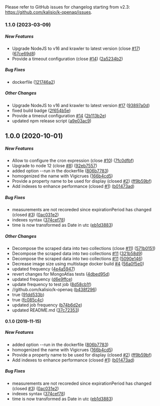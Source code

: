 Please refer to GitHub issues for changelog starting from v2.3: https://github.com/kalisio/k-openaq/issues.

### 1.1.0 (2023-03-09)

##### New Features

*  Upgrade NodeJS to v16 and krawler to latest version (close [#17](https://github.com/kalisio/k-openaq/pull/17)) ([67ce69d8](https://github.com/kalisio/k-openaq/commit/67ce69d881cee91692c7768f8c5edd3fae77f7bb))
*  Provide a timeout configuration (close [#14](https://github.com/kalisio/k-openaq/pull/14)) ([2a5234b2](https://github.com/kalisio/k-openaq/commit/2a5234b2381562d1bc04d249fc6a7df5920485a0))

##### Bug Fixes

*  dockerfile ([121746a2](https://github.com/kalisio/k-openaq/commit/121746a2d8a318962fc8b03b53647be0f7c871dc))

##### Other Changes

*  Upgrade NodeJS to v16 and krawler to latest version [#17](https://github.com/kalisio/k-openaq/pull/17) ([93897a0d](https://github.com/kalisio/k-openaq/commit/93897a0d1ea3c17cf56ed99c6ee74a22919bc179))
*  fixed build badge ([2f654b5e](https://github.com/kalisio/k-openaq/commit/2f654b5e701b4dfae7ea0b977bdf0b458bd00f44))
*  Provide a timeout configuration [#14](https://github.com/kalisio/k-openaq/pull/14) ([2b113b2e](https://github.com/kalisio/k-openaq/commit/2b113b2eff7d5dc451eef53a0f41a8504799d5cf))
*  updated npm release script ([a9e03ac9](https://github.com/kalisio/k-openaq/commit/a9e03ac969c3bf9c8510e4532cea33ee005dd7df))

## 1.0.0 (2020-10-01)

##### New Features

*  Allow to configure the cron expression (close [#10](https://github.com/kalisio/k-openaq/pull/10)) ([7fc0dfbf](https://github.com/kalisio/k-openaq/commit/7fc0dfbfe34dd9118fa35b21f0abbb7bc8f463ef))
*  Upgrade to node 12 (close [#8](https://github.com/kalisio/k-openaq/pull/8)) ([92eb7557](https://github.com/kalisio/k-openaq/commit/92eb7557b0c730ab3700514e7df882a95b22555f))
*  added option --run in the dockerfile ([806b7783](https://github.com/kalisio/k-openaq/commit/806b77831c068e77ba744405aee8f55f3b6b012d))
*  homogenized the name with Vigicrues ([166b4cd5](https://github.com/kalisio/k-openaq/commit/166b4cd5a54d115dc7f6e3339f847f2f79189636))
*  Provide a property name to be used for display (closed [#2](https://github.com/kalisio/k-openaq/pull/2)) ([ff9b59bf](https://github.com/kalisio/k-openaq/commit/ff9b59bfb523a104fadf1ea1461f3ab79a83e446))
*  Add indexes to enhance performance (closed [#1](https://github.com/kalisio/k-openaq/pull/1)) ([b01473ad](https://github.com/kalisio/k-openaq/commit/b01473addb8a8f02d7970d7d865e500214055129))

##### Bug Fixes

*  measurements are not recoreded since expirationPeriod has changed  (closed [#3](https://github.com/kalisio/k-openaq/pull/3)) ([0ac031e2](https://github.com/kalisio/k-openaq/commit/0ac031e27781c0e13d4f345de87eb2b2d0a94e21))
*  indexes syntax ([374cef78](https://github.com/kalisio/k-openaq/commit/374cef78ba08aa4e8fbb72e0a7502dcfedfcb352))
*  time is now transformed as Date in utc ([eb1d3883](https://github.com/kalisio/k-openaq/commit/eb1d3883f6dfb4143839bdaf674064accc9579b3))

##### Other Changes

*  Decompose the scraped data into two collections (close [#11](https://github.com/kalisio/k-openaq/pull/11)) ([571b0151](https://github.com/kalisio/k-openaq/commit/571b01519444aad1883180dc61f0e7851370b07e))
*  Decompose the scraped data into two collections [#11](https://github.com/kalisio/k-openaq/pull/11) ([321b58d9](https://github.com/kalisio/k-openaq/commit/321b58d971625a198ec4e59664b8b5d0312f8dba))
*  Decompose the scraped data into two collections [#11](https://github.com/kalisio/k-openaq/pull/11) ([5090e146](https://github.com/kalisio/k-openaq/commit/5090e1467fa8186ad913917ff78fa240ff2ab8aa))
*  Decrease image size using multistage docker build [#4](https://github.com/kalisio/k-openaq/pull/4) ([56a0f5e0](https://github.com/kalisio/k-openaq/commit/56a0f5e0f063c20a7fb6d9cf279eb2a9ea5bc6ae))
*  updated frequency ([4e4a5947](https://github.com/kalisio/k-openaq/commit/4e4a5947f1915067a5e184e7ecb05f0fb54cc542))
*  revert changes for MongoAtlas tests ([4dbed95d](https://github.com/kalisio/k-openaq/commit/4dbed95d0c2be5e650e90f55bb317fc04f0f4206))
*  updated frequency ([d6e9ffce](https://github.com/kalisio/k-openaq/commit/d6e9ffceea31868201b52413fd3df4cb23cff446))
*  update frequency to test job ([8d58cb1f](https://github.com/kalisio/k-openaq/commit/8d58cb1ff71a15a815d044a6fc991609a55c370b))
* //github.com/kalisio/k-openaq ([b438f296](https://github.com/kalisio/k-openaq/commit/b438f2966fd8204aa5fdb3a827260e0e892d1dda))
*  true ([91dd533b](https://github.com/kalisio/k-openaq/commit/91dd533b7dd30d77ad3f035a3c5281dc7c73055b))
*  true ([fc085c4c](https://github.com/kalisio/k-openaq/commit/fc085c4c5affe2df6fb3a8ed05619b4573a77cfd))
*  updated job frequency ([b74b6d2e](https://github.com/kalisio/k-openaq/commit/b74b6d2e405e7aaf95a6bccc45b2e64e1a42ab3b))
*  updated README.md ([37c72353](https://github.com/kalisio/k-openaq/commit/37c72353c03f174d02fa096ef4f2ded2d4e22d74))

#### 0.1.0 (2019-11-15)

##### New Features

*  added option --run in the dockerfile ([806b7783](https://github.com/kalisio/k-openaq/commit/806b77831c068e77ba744405aee8f55f3b6b012d))
*  homogenized the name with Vigicrues ([166b4cd5](https://github.com/kalisio/k-openaq/commit/166b4cd5a54d115dc7f6e3339f847f2f79189636))
*  Provide a property name to be used for display (closed [#2](https://github.com/kalisio/k-openaq/pull/2)) ([ff9b59bf](https://github.com/kalisio/k-openaq/commit/ff9b59bfb523a104fadf1ea1461f3ab79a83e446))
*  Add indexes to enhance performance (closed [#1](https://github.com/kalisio/k-openaq/pull/1)) ([b01473ad](https://github.com/kalisio/k-openaq/commit/b01473addb8a8f02d7970d7d865e500214055129))

##### Bug Fixes

*  measurements are not recoreded since expirationPeriod has changed  (closed [#3](https://github.com/kalisio/k-openaq/pull/3)) ([0ac031e2](https://github.com/kalisio/k-openaq/commit/0ac031e27781c0e13d4f345de87eb2b2d0a94e21))
*  indexes syntax ([374cef78](https://github.com/kalisio/k-openaq/commit/374cef78ba08aa4e8fbb72e0a7502dcfedfcb352))
*  time is now transformed as Date in utc ([eb1d3883](https://github.com/kalisio/k-openaq/commit/eb1d3883f6dfb4143839bdaf674064accc9579b3))



